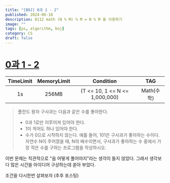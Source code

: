 ```yaml
---
title: "[BOJ] 0과 1 - 2"
published: 2024-06-18
description: 8112 math (N % M) % M = N % M 을 이용하기
image: ""
tags: [ps, algorithm, boj]
category: CS
draft: false
---
```


# [0과 1 - 2](https://www.acmicpc.net/problem/8112)

| TimeLimit | MemoryLimit |             Condition             |   TAG    |
|:---------:|:-----------:|:---------------------------------:|:--------:|
|    1s     |    256MB    |  (T <= 10, 1 <= N <= 1,000,000)   | Math(수학) |


> 폴란드 왕자 구사과는 다음과 같은 수를 좋아한다.
> * 0과 1로만 이루어져 있어야 한다.
> * 1이 적어도 하나 있어야 한다.
> * 수가 0으로 시작하지 않는다.
> 예를 들어, 101은 구사과가 좋아하는 수이다.
> 자연수 N이 주어졌을 때, N의 배수이면서, 구사과가 좋아하는 수 중에서 가장 작은 수를 구하는 프로그램을 작성하시오.


이번 문제는 직관적으로 "음 어떻게 풀어야지"라는 생각이 들지 않았다. 그래서 생각보다 많은 시간을 아이디어 구상하는데 
쏟아 부었다. 

조건을 다시한번 살펴보자
(추후 포스팅)
